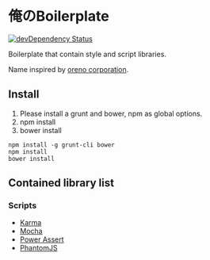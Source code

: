 # 俺のBoilerplate

[![devDependency Status](http://img.shields.io/david/dev/kubosho/ore-no-boilerplate.svg?style=flat-square)](https://david-dm.org/kubosho/ore-no-boilerplate#info=devDependencies)

Boilerplate that contain style and script libraries.

Name inspired by [oreno corporation](http://ja.wikipedia.org/wiki/%E4%BF%BA%E3%81%AE).

## Install

1. Please install a grunt and bower, npm as global options.
2. npm install
3. bower install

```
npm install -g grunt-cli bower
npm install
bower install
```

## Contained library list

### Scripts

- [Karma](https://github.com/karma-runner/karma)
- [Mocha](https://github.com/visionmedia/mocha)
- [Power Assert](https://github.com/twada/power-assert)
- [PhantomJS](https://github.com/ariya/phantomjs)
